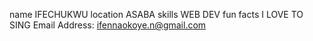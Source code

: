 name IFECHUKWU
location ASABA
skills WEB DEV
fun facts I LOVE TO SING
Email Address: ifennaokoye.n@gmail.com
